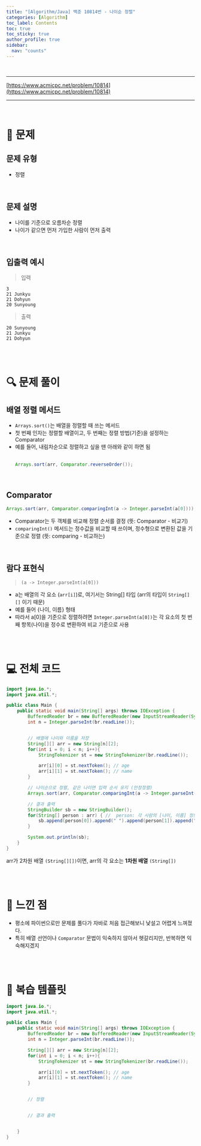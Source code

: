 ```yaml
---
title: "[Algorithm/Java] 백준 10814번 - 나이순 정렬"
categories: [Algorithm]
toc_label: Contents
toc: true
toc_sticky: true
author_profile: true
sidebar:
  nav: "counts"
---
```


<br>

---

[https://www.acmicpc.net/problem/10814](https://www.acmicpc.net/problem/10814)

---

<br>

# 📌 문제

## 문제 유형

- 정렬

<br>

## 문제 설명

- 나이를 기준으로 오름차순 정렬
- 나이가 같으면 먼저 가입한 사람이 먼저 출력

<br>

## 입출력 예시

> 입력

```
3
21 Junkyu
21 Dohyun
20 Sunyoung
```

> 출력

```
20 Sunyoung
21 Junkyu
21 Dohyun
```

<br><br>

# 🔍 문제 풀이

## 배열 정렬 메서드

- `Arrays.sort()`는 배열을 정렬할 때 쓰는 메서드
- 첫 번째 인자는 정렬할 배열이고, 두 번째는 정렬 방법(기준)을 설정하는 Comparator
- 예를 들어, 내림차순으로 정렬하고 싶을 땐 아래와 같이 하면 됨<br><br>
  ```java
  Arrays.sort(arr, Comparator.reverseOrder());
  ```

<br>

## Comparator

```java
Arrays.sort(arr, Comparator.comparingInt(a -> Integer.parseInt(a[0])));
```

- Comparator는 두 객체를 비교해 정렬 순서를 결정 (뜻: Comparator - 비교기)
- `comparingInt()` 메서드는 정수값을 비교할 때 쓰이며, 정수형으로 변환된 값을 기준으로 정렬 (뜻: comparing - 비교하는)

<br>

## 람다 표현식

> `(a -> Integer.parseInt(a[0]))`

- a는 배열의 각 요소 (`arr[i]`)로, 여기서는 String[] 타입 (arr의 타입이 `String[][]` 이기 때문)
- 예를 들어 {나이, 이름} 형태
- 따라서 a[0]을 기준으로 정렬하려면 `Integer.parseInt(a[0])`는 각 요소의 첫 번째 항목(나이)을 정수로 변환하여 비교 기준으로 사용

<br><br>

# 💻 전체 코드

```java
import java.io.*;
import java.util.*;

public class Main {
    public static void main(String[] args) throws IOException {
        BufferedReader br = new BufferedReader(new InputStreamReader(System.in));
        int n = Integer.parseInt(br.readLine());


        // 배열에 나이와 이름을 저장
        String[][] arr = new String[n][2];
        for(int i = 0; i < n; i++){
            StringTokenizer st = new StringTokenizer(br.readLine());

            arr[i][0] = st.nextToken(); // age
            arr[i][1] = st.nextToken(); // name
        }

        // 나이순으로 정렬, 같은 나이면 입력 순서 유지 (안정정렬)
        Arrays.sort(arr, Comparator.comparingInt(a -> Integer.parseInt(a[0])));

        // 결과 출력
        StringBuilder sb = new StringBuilder();
        for(String[] person : arr) { //  person: 각 사람의 [나이, 이름] 정보를 담은 배열 (e.g., person = ["21", "Junkyu"])
            sb.append(person[0]).append(" ").append(person[1]).append("\n");
        }

        System.out.println(sb);
    }
}
```

arr가 2차원 배열 `(String[][])`이면, arr의 각 요소는 **1차원 배열** `(String[])`

<br><br>

# 💭 느낀 점

- 평소에 파이썬으로만 문제를 풀다가 자바로 처음 접근해보니 낯설고 어렵게 느껴졌다.
- 특히 배열 선언이나 `Comparator` 문법이 익숙하지 않아서 헷갈리지만, 반복하면 익숙해지겠지

<br><br>

# 🔁 복습 템플릿

```java
import java.io.*;
import java.util.*;

public class Main {
    public static void main(String[] args) throws IOException {
        BufferedReader br = new BufferedReader(new InputStreamReader(System.in));
        int n = Integer.parseInt(br.readLine());

        String[][] arr = new String[n][2];
        for(int i = 0; i < n; i++){
            StringTokenizer st = new StringTokenizer(br.readLine());

            arr[i][0] = st.nextToken(); // age
            arr[i][1] = st.nextToken(); // name
        }


        // 정렬


        // 결과 출력


    }
}

```

<br>
